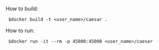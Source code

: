 How to build:

     $docker build -t <user_name>/caesar .

How to run:

     $docker run -it --rm -p 45000:45000 <user_name>/caeser 


